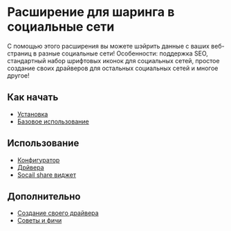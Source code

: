 Расширение для шаринга в социальные сети
========================================

С помощью этого расширения вы можете шэйрить данные с ваших веб-страниц в разные
социальные сети!
Особенности: поддержка SEO, стандартный набор шрифтовых иконок для социальных сетей,
простое создание своих драйверов для остальных социальных сетей и многое другое!

Как начать
----------

* [Установка](installation.md)
* [Базовое использование](basic-usage.md)

Использование
-------------
* [Конфигуратор](configurator.md)
* [Дрйвера](drivers.md)
* [Socail share виджет](social-share-widget.md)


Дополнительно
-------------
* [Создание своего драйвера](create-driver.md)
* [Советы и фичи](tips-and-tricks.md)
